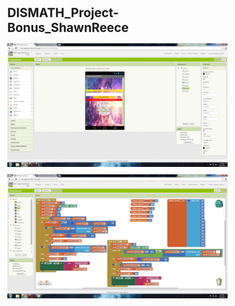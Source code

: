 # DISMATH_Project-Bonus_ShawnReece

![](https://github.com/DeLaSalleUniversity-Manila-DISMATH-t216/DISMATH_Project-Bonus_ShawnReece/blob/master/front.png)

![](https://github.com/DeLaSalleUniversity-Manila-DISMATH-t216/DISMATH_Project-Bonus_ShawnReece/blob/master/design.png)

